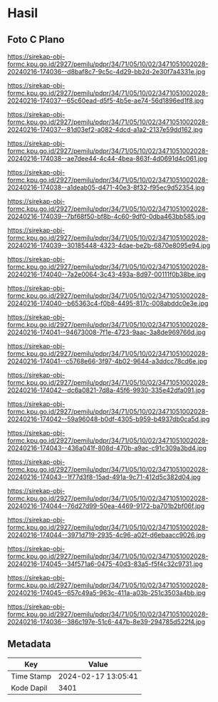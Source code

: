 # Hasil

## Foto C Plano

https://sirekap-obj-formc.kpu.go.id/2927/pemilu/pdpr/34/71/05/10/02/3471051002028-20240216-174036--d8baf8c7-9c5c-4d29-bb2d-2e30f7a4331e.jpg

https://sirekap-obj-formc.kpu.go.id/2927/pemilu/pdpr/34/71/05/10/02/3471051002028-20240216-174037--65c60ead-d5f5-4b5e-ae74-56d1896ed1f8.jpg

https://sirekap-obj-formc.kpu.go.id/2927/pemilu/pdpr/34/71/05/10/02/3471051002028-20240216-174037--81d03ef2-a082-4dcd-a1a2-2137e59dd162.jpg

https://sirekap-obj-formc.kpu.go.id/2927/pemilu/pdpr/34/71/05/10/02/3471051002028-20240216-174038--ae7dee44-4c44-4bea-863f-4d0691d4c061.jpg

https://sirekap-obj-formc.kpu.go.id/2927/pemilu/pdpr/34/71/05/10/02/3471051002028-20240216-174038--a1deab05-d471-40e3-8f32-f95ec9d52354.jpg

https://sirekap-obj-formc.kpu.go.id/2927/pemilu/pdpr/34/71/05/10/02/3471051002028-20240216-174039--7bf68f50-bf8b-4c60-9df0-0dba463bb585.jpg

https://sirekap-obj-formc.kpu.go.id/2927/pemilu/pdpr/34/71/05/10/02/3471051002028-20240216-174039--30185448-4323-4dae-be2b-6870e8095e94.jpg

https://sirekap-obj-formc.kpu.go.id/2927/pemilu/pdpr/34/71/05/10/02/3471051002028-20240216-174040--7a2e0064-3c43-493a-8d97-00111f0b38be.jpg

https://sirekap-obj-formc.kpu.go.id/2927/pemilu/pdpr/34/71/05/10/02/3471051002028-20240216-174040--b65363c4-f0b8-4495-817c-008abddc0e3e.jpg

https://sirekap-obj-formc.kpu.go.id/2927/pemilu/pdpr/34/71/05/10/02/3471051002028-20240216-174041--94673008-7f1e-4723-9aac-3a8de969766d.jpg

https://sirekap-obj-formc.kpu.go.id/2927/pemilu/pdpr/34/71/05/10/02/3471051002028-20240216-174041--c5768e66-3f97-4b02-9644-a3ddcc78cd6e.jpg

https://sirekap-obj-formc.kpu.go.id/2927/pemilu/pdpr/34/71/05/10/02/3471051002028-20240216-174042--dc6a0821-7d8a-45f6-9930-335e42dfa091.jpg

https://sirekap-obj-formc.kpu.go.id/2927/pemilu/pdpr/34/71/05/10/02/3471051002028-20240216-174042--59a96048-b0df-4305-b959-b4937db0ca5d.jpg

https://sirekap-obj-formc.kpu.go.id/2927/pemilu/pdpr/34/71/05/10/02/3471051002028-20240216-174043--436a041f-808d-470b-a9ac-c91c309a3bd4.jpg

https://sirekap-obj-formc.kpu.go.id/2927/pemilu/pdpr/34/71/05/10/02/3471051002028-20240216-174043--1f77d3f8-15ad-491a-9c71-412d5c382d04.jpg

https://sirekap-obj-formc.kpu.go.id/2927/pemilu/pdpr/34/71/05/10/02/3471051002028-20240216-174044--76d27d99-50ea-4469-9172-ba701b2bf06f.jpg

https://sirekap-obj-formc.kpu.go.id/2927/pemilu/pdpr/34/71/05/10/02/3471051002028-20240216-174044--3971d719-2935-4c96-a02f-d6ebaacc9026.jpg

https://sirekap-obj-formc.kpu.go.id/2927/pemilu/pdpr/34/71/05/10/02/3471051002028-20240216-174045--34f571a6-0475-40d3-83a5-f5f4c32c9731.jpg

https://sirekap-obj-formc.kpu.go.id/2927/pemilu/pdpr/34/71/05/10/02/3471051002028-20240216-174045--657c49a5-963c-411a-a03b-251c3503a4bb.jpg

https://sirekap-obj-formc.kpu.go.id/2927/pemilu/pdpr/34/71/05/10/02/3471051002028-20240216-174036--386c197e-51c6-447b-8e39-294785d522f4.jpg


## Metadata

| Key        | Value               |
| ---------- | ------------------- |
| Time Stamp | 2024-02-17 13:05:41 |
| Kode Dapil | 3401                |



